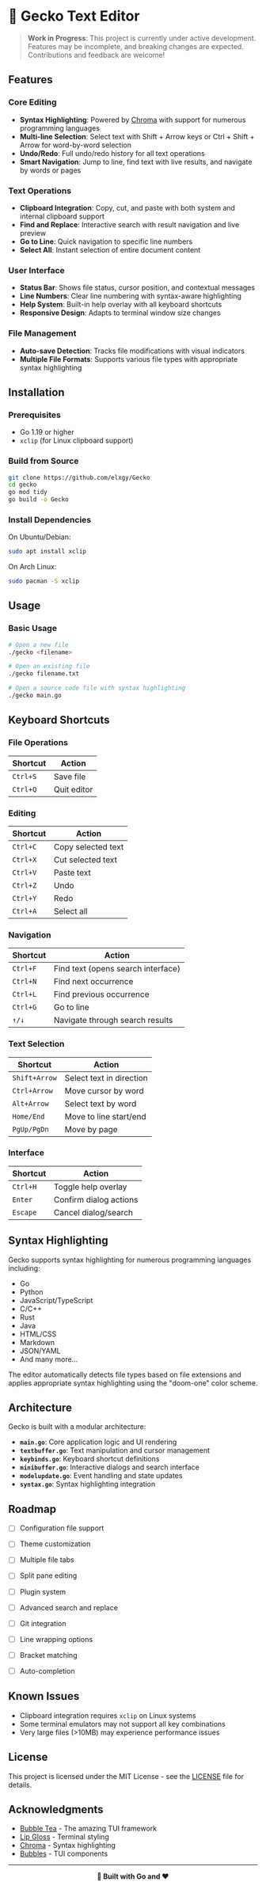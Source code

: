 # 🦎 Gecko Text Editor

> **Work in Progress**: This project is currently under active development. Features may be incomplete, and breaking changes are expected. Contributions and feedback are welcome!

## Features

### Core Editing
- **Syntax Highlighting**: Powered by [Chroma](https://github.com/alecthomas/chroma) with support for numerous programming languages
- **Multi-line Selection**: Select text with Shift + Arrow keys or Ctrl + Shift + Arrow for word-by-word selection
- **Undo/Redo**: Full undo/redo history for all text operations
- **Smart Navigation**: Jump to line, find text with live results, and navigate by words or pages

### Text Operations
- **Clipboard Integration**: Copy, cut, and paste with both system and internal clipboard support
- **Find and Replace**: Interactive search with result navigation and live preview
- **Go to Line**: Quick navigation to specific line numbers
- **Select All**: Instant selection of entire document content

### User Interface
- **Status Bar**: Shows file status, cursor position, and contextual messages
- **Line Numbers**: Clear line numbering with syntax-aware highlighting
- **Help System**: Built-in help overlay with all keyboard shortcuts
- **Responsive Design**: Adapts to terminal window size changes

### File Management
- **Auto-save Detection**: Tracks file modifications with visual indicators
- **Multiple File Formats**: Supports various file types with appropriate syntax highlighting

## Installation

### Prerequisites
- Go 1.19 or higher
- `xclip` (for Linux clipboard support)

### Build from Source
```bash
git clone https://github.com/elxgy/Gecko
cd gecko
go mod tidy
go build -o Gecko
```

### Install Dependencies
On Ubuntu/Debian:
```bash
sudo apt install xclip
```

On Arch Linux:
```bash
sudo pacman -S xclip
```

## Usage

### Basic Usage
```bash
# Open a new file
./gecko <filename>

# Open an existing file
./gecko filename.txt

# Open a source code file with syntax highlighting
./gecko main.go
```

## Keyboard Shortcuts

### File Operations
| Shortcut | Action |
|----------|--------|
| `Ctrl+S` | Save file |
| `Ctrl+Q` | Quit editor |

### Editing
| Shortcut | Action |
|----------|--------|
| `Ctrl+C` | Copy selected text |
| `Ctrl+X` | Cut selected text |
| `Ctrl+V` | Paste text |
| `Ctrl+Z` | Undo |
| `Ctrl+Y` | Redo |
| `Ctrl+A` | Select all |

### Navigation
| Shortcut | Action |
|----------|--------|
| `Ctrl+F` | Find text (opens search interface) |
| `Ctrl+N` | Find next occurrence |
| `Ctrl+L` | Find previous occurrence |
| `Ctrl+G` | Go to line |
| `↑/↓` | Navigate through search results |

### Text Selection
| Shortcut | Action |
|----------|--------|
| `Shift+Arrow` | Select text in direction |
| `Ctrl+Arrow` | Move cursor by word |
| `Alt+Arrow` | Select text by word |
| `Home/End` | Move to line start/end |
| `PgUp/PgDn` | Move by page |

### Interface
| Shortcut | Action |
|----------|--------|
| `Ctrl+H` | Toggle help overlay |
| `Enter` | Confirm dialog actions |
| `Escape` | Cancel dialog/search |

## Syntax Highlighting

Gecko supports syntax highlighting for numerous programming languages including:
- Go
- Python
- JavaScript/TypeScript
- C/C++
- Rust
- Java
- HTML/CSS
- Markdown
- JSON/YAML
- And many more...

The editor automatically detects file types based on file extensions and applies appropriate syntax highlighting using the "doom-one" color scheme.

## Architecture

Gecko is built with a modular architecture:

- **`main.go`**: Core application logic and UI rendering
- **`textbuffer.go`**: Text manipulation and cursor management
- **`keybinds.go`**: Keyboard shortcut definitions
- **`minibuffer.go`**: Interactive dialogs and search interface
- **`modelupdate.go`**: Event handling and state updates
- **`syntax.go`**: Syntax highlighting integration

## Roadmap

- [ ] Configuration file support
- [ ] Theme customization
- [ ] Multiple file tabs
- [ ] Split pane editing
- [ ] Plugin system
- [ ] Advanced search and replace
- [ ] Git integration
- [ ] Line wrapping options
- [ ] Bracket matching
- [ ] Auto-completion


## Known Issues

- Clipboard integration requires `xclip` on Linux systems
- Some terminal emulators may not support all key combinations
- Very large files (>10MB) may experience performance issues

## License

This project is licensed under the MIT License - see the [LICENSE](LICENSE) file for details.

## Acknowledgments

- [Bubble Tea](https://github.com/charmbracelet/bubbletea) - The amazing TUI framework
- [Lip Gloss](https://github.com/charmbracelet/lipgloss) - Terminal styling
- [Chroma](https://github.com/alecthomas/chroma) - Syntax highlighting
- [Bubbles](https://github.com/charmbracelet/bubbles) - TUI components

---

<div align="center">
  <strong>🦎 Built with Go and ❤️</strong>
</div>
